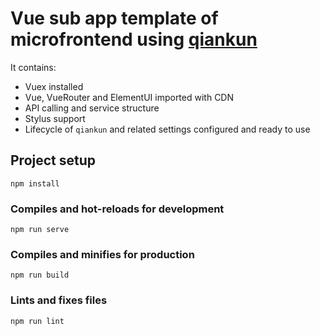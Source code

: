 # Vue sub app template of microfrontend using [qiankun](https://qiankun.umijs.org/)
It contains:
- Vuex installed
- Vue, VueRouter and ElementUI imported with CDN
- API calling and service structure
- Stylus support
- Lifecycle of `qiankun` and related settings configured and ready to use

## Project setup
```
npm install
```

### Compiles and hot-reloads for development
```
npm run serve
```

### Compiles and minifies for production
```
npm run build
```

### Lints and fixes files
```
npm run lint
```

